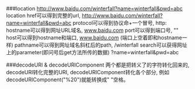 ###location
    http://www.baidu.com/winterfall?name=winterfall&pwd=abc
    location    href可以得到完整的url,                                         http://www.baidu.com/winterfall?name=winterfall&pwd=abc
                protocol可以得到协议命+一个冒号,                               http:
                hostname可以得到网址URL域名,                                   www.baidu.com 
                port可以得到端口号,                                            ""   
                host可以得到hostname和端口,                                    www.baidu.com (端口上空着即和hostname一样)
                pathname可以得到网址域名斜杠后的path,                          /winterfall 
                search可以获得网址上的parameter(即问号后get方法所传的数据)     ?name=winterfall&pwd=abc

###decodeURI & decodeURIComponent
    两个都是把转义了的字符转化回来的, decodeURI转化完整的URI, decodeURIComponent转化各个部分,
    例如decodeURIComponent("%20")就能转换成" "空格。
